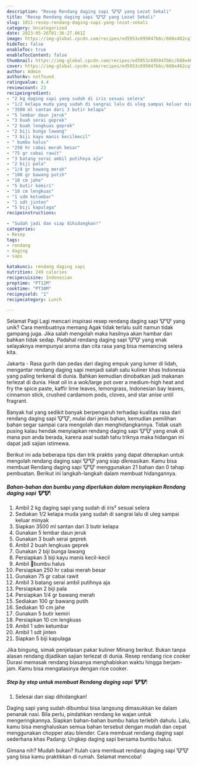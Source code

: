```yaml
---
description: "Resep Rendang daging sapi 🐮🐮 yang Lezat Sekali"
title: "Resep Rendang daging sapi 🐮🐮 yang Lezat Sekali"
slug: 1011-resep-rendang-daging-sapi-yang-lezat-sekali
category: Uncategorized
date: 2023-05-26T01:36:27.861Z
image: https://img-global.cpcdn.com/recipes/ed5953c695047b6c/680x482cq70/rendang-daging-sapi-foto-resep-utama.jpg
hideToc: false
enableToc: true
enableTocContent: false
thumbnail: https://img-global.cpcdn.com/recipes/ed5953c695047b6c/680x482cq70/rendang-daging-sapi-foto-resep-utama.jpg
cover: https://img-global.cpcdn.com/recipes/ed5953c695047b6c/680x482cq70/rendang-daging-sapi-foto-resep-utama.jpg
author: Admin
authorAv: notfound
ratingvalue: 4.4
reviewcount: 23
recipeingredient:
- "2 kg daging sapi yang sudah di iris sesuai selera"
- "1/2 kelapa muda yang sudah di sangrai lalu di uleg sampai keluar minyak"
- "3500 ml santan dari 3 butir kelapa"
- "5 lembar daun jeruk"
- "3 buah serai geprek"
- "2 buah lengkuas geprek"
- "2 biji bunga lawang"
- "3 biji kayu manis kecilkecil"
- " bumbu halus"
- "250 hr cabai merah besar"
- "75 gr cabai rawit"
- "3 batang serai ambil putihnya aja"
- "2 biji pala"
- "1/4 gr bawang merah"
- "100 gr bawang putih"
- "10 cm jahe"
- "5 butir kemiri"
- "10 cm lengkuas"
- "1 sdm ketumbar"
- "1 sdt jinten"
- "5 biji kapulaga"
recipeinstructions:

- "Sudah jadi dan siap dihidangkan!"
categories:
- Resep
tags:
- rendang
- daging
- sapi

katakunci: rendang daging sapi 
nutrition: 249 calories
recipecuisine: Indonesian
preptime: "PT12M"
cooktime: "PT30M"
recipeyield: "1"
recipecategory: Lunch

---
```



Selamat Pagi Lagi mencari inspirasi resep rendang daging sapi 🐮🐮 yang unik? Cara membuatnya memang Agak tidak terlalu sulit namun tidak gampang juga. Jika salah mengolah maka hasilnya akan hambar dan bahkan tidak sedap. Padahal rendang daging sapi 🐮🐮 yang enak selayaknya mempunyai aroma dan cita rasa yang bisa memancing selera kita.


Jakarta - Rasa gurih dan pedas dari daging empuk yang lumer di lidah, mengantar rendang daging sapi menjadi salah satu kuliner khas Indonesia yang paling terkenal di dunia. Bahkan kemudian dinobatkan jadi makanan terlezat di dunia. Heat oil in a wok/large pot over a medium-high heat and fry the spice paste, kaffir lime leaves, lemongrass, Indonesian bay leaves, cinnamon stick, crushed cardamom pods, cloves, and star anise until fragrant.

Banyak hal yang sedikit banyak berpengaruh terhadap kualitas rasa dari rendang daging sapi 🐮🐮, mulai dari jenis bahan, kemudian pemilihan bahan segar sampai cara mengolah dan menghidangkannya. Tidak usah pusing kalau hendak menyiapkan rendang daging sapi 🐮🐮 yang enak di mana pun anda berada, karena asal sudah tahu triknya maka hidangan ini dapat jadi sajian istimewa.


Berikut ini ada beberapa tips dan trik praktis yang dapat diterapkan untuk mengolah rendang daging sapi 🐮🐮 yang siap dikreasikan. Kamu bisa membuat Rendang daging sapi 🐮🐮 menggunakan 21 bahan dan 0 tahap pembuatan. Berikut ini langkah-langkah dalam membuat hidangannya.

<!--inarticleads1-->

##### Bahan-bahan dan bumbu yang diperlukan dalam menyiapkan Rendang daging sapi 🐮🐮:

1. Ambil 2 kg daging sapi yang sudah di iris² sesuai selera
1. Sediakan 1/2 kelapa muda yang sudah di sangrai lalu di uleg sampai keluar minyak
1. Siapkan 3500 ml santan dari 3 butir kelapa
1. Gunakan 5 lembar daun jeruk
1. Gunakan 3 buah serai geprek
1. Ambil 2 buah lengkuas geprek
1. Gunakan 2 biji bunga lawang
1. Persiapkan 3 biji kayu manis kecil-kecil
1. Ambil  📌bumbu halus
1. Persiapkan 250 hr cabai merah besar
1. Gunakan 75 gr cabai rawit
1. Ambil 3 batang serai ambil putihnya aja
1. Persiapkan 2 biji pala
1. Persiapkan 1/4 gr bawang merah
1. Sediakan 100 gr bawang putih
1. Sediakan 10 cm jahe
1. Gunakan 5 butir kemiri
1. Persiapkan 10 cm lengkuas
1. Ambil 1 sdm ketumbar
1. Ambil 1 sdt jinten
1. Siapkan 5 biji kapulaga


Jika bingung, simak penjelasan pakar kuliner Minang berikut. Bukan tanpa alasan rendang dijadikan sajian terlezat di dunia. Resep rendang rice cooker Durasi memasak rendang biasanya menghabiskan waktu hingga berjam-jam. Kamu bisa mengatasinya dengan rice cooker. 

<!--inarticleads2-->

##### Step by step untuk membuat Rendang daging sapi 🐮🐮:


1. Selesai dan siap dihidangkan!

Daging sapi yang sudah dibumbui bisa langsung dimasukkan ke dalam penanak nasi. Bila perlu, pindahkan rendang ke wajan untuk mengeringkannya. Siapkan bahan-bahan bumbu halus terlebih dahulu. Lalu, kamu bisa menghaluskan semua bahan tersebut dengan mudah dan cepat menggunakan chopper atau blender. Cara membuat rendang daging sapi sederhana khas Padang: Ungkep daging sapi bersama bumbu halus. 

Gimana nih? Mudah bukan? Itulah cara membuat rendang daging sapi 🐮🐮 yang bisa kamu praktikkan di rumah. Selamat mencoba!
